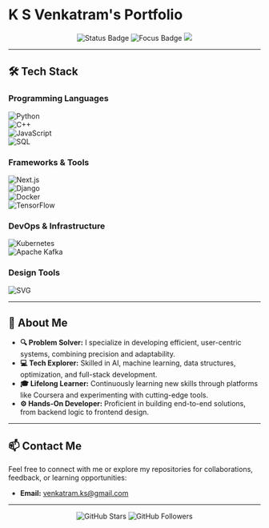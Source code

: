 # K S Venkatram's Portfolio

<p align="center">
  <img src="https://img.shields.io/badge/Status-Active-brightgreen?style=for-the-badge" alt="Status Badge">
  <img src="https://img.shields.io/badge/Focus-AI%20%26%20Full%20Stack%20Dev-blueviolet?style=for-the-badge" alt="Focus Badge">
  <img src="https://img.shields.io/badge/Learning-C%2B%2B-orange?style=for-the-badge&logo=cplusplus">
</p>

---

## 🛠️ Tech Stack

### Programming Languages  
![Python](https://img.shields.io/badge/Python-3.8%2B-blue?style=flat-square&logo=python&logoColor=white)  
![C++](https://img.shields.io/badge/C%2B%2B-17%2B-lightblue?style=flat-square&logo=cplusplus)  
![JavaScript](https://img.shields.io/badge/JavaScript-ES6+-yellow?style=flat-square&logo=javascript)  
![SQL](https://img.shields.io/badge/SQL-Database%20Management-blueviolet?style=flat-square&logo=database)

### Frameworks & Tools  
![Next.js](https://img.shields.io/badge/Next.js-13.4-black?style=flat-square&logo=next.js)  
![Django](https://img.shields.io/badge/Django-4.2-green?style=flat-square&logo=django&logoColor=white)  
![Docker](https://img.shields.io/badge/Docker-20.10-blue?style=flat-square&logo=docker&logoColor=white)  
![TensorFlow](https://img.shields.io/badge/TensorFlow-2.x-orange?style=flat-square&logo=tensorflow)

### DevOps & Infrastructure  
![Kubernetes](https://img.shields.io/badge/Kubernetes-1.24+-blue?style=flat-square&logo=kubernetes&logoColor=white)  
![Apache Kafka](https://img.shields.io/badge/Kafka-Streaming-black?style=flat-square&logo=apachekafka)

### Design Tools  
![SVG](https://img.shields.io/badge/SVG-Scalable%20Vector%20Graphics-red?style=flat-square&logo=svg)

---

## 🌟 About Me  

- **🔍 Problem Solver:** I specialize in developing efficient, user-centric systems, combining precision and adaptability.  
- **💻 Tech Explorer:** Skilled in AI, machine learning, data structures, optimization, and full-stack development.  
- **🎓 Lifelong Learner:** Continuously learning new skills through platforms like Coursera and experimenting with cutting-edge tools.  
- **⚙️ Hands-On Developer:** Proficient in building end-to-end solutions, from backend logic to frontend design.  

---


## 📫 Contact Me  

Feel free to connect with me or explore my repositories for collaborations, feedback, or learning opportunities:  

- **Email:** venkatram.ks@gmail.com  

---

<p align="center">
  <img src="https://img.shields.io/github/stars/venkatram?style=social" alt="GitHub Stars">
  <img src="https://img.shields.io/github/followers/venkatram?style=social" alt="GitHub Followers">
</p>
